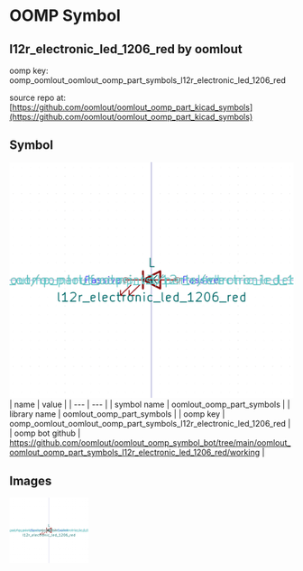 # OOMP Symbol  
## l12r_electronic_led_1206_red  by oomlout  
  
oomp key: oomp_oomlout_oomlout_oomp_part_symbols_l12r_electronic_led_1206_red  
  
source repo at: [https://github.com/oomlout/oomlout_oomp_part_kicad_symbols](https://github.com/oomlout/oomlout_oomp_part_kicad_symbols)  
## Symbol  
  
[![working.png](working_600.png)](working.png)  
| name | value | 
| --- | --- | 
| symbol name | oomlout_oomp_part_symbols | 
| library name | oomlout_oomp_part_symbols | 
| oomp key | oomp_oomlout_oomlout_oomp_part_symbols_l12r_electronic_led_1206_red | 
| oomp bot github | https://github.com/oomlout/oomlout_oomp_symbol_bot/tree/main/oomlout_oomlout_oomp_part_symbols_l12r_electronic_led_1206_red/working | 
## Images  
  
[![working.png](working_140.png)](working.png)  

